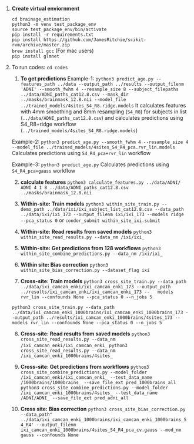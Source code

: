 
1.  **Create virtual enviornment**

    `cd brainage_estimation`  
    `python3 -m venv test_package_env`  
    `source test_package_env/bin/activate`   
    `pip install -r requirements.txt`  
    `pip install https://github.com/JamesRitchie/scikit-rvm/archive/master.zip`   
    `brew install gcc` (For mac users)  
    `pip install glmnet`  


2. To run codes: `cd codes`

    1. **To get predictions**
    Example-1:
    `python3 predict_age.py --features_path ../data --output_path ../results --output_filenm 'ADNI' --smooth_fwhm 4 --resample_size 8 --subject_filepaths ../data/ADNI_paths_cat12.8.csv --mask_dir ../masks/brainmask_12.8.nii --model_file ../trained_models/4sites_S4_R8.ridge.models`
    It calculates features with 4mm smoothing and 8mm resampling (`S4_R8`) for subjects in list (`../data/ADNI_paths_cat12.8.csv`) and calculates predictions using S4_R8+ridge workflow (`../trained_models/4sites_S4_R8.ridge.models`)

    Example-2:
    `python3 predict_age.py --smooth_fwhm 4 --resample_size 4 --model_file ../trained_models/4sites_S4_R4_pca.rvr_lin.models`
    Calculates predictions using `S4_R4_pca+rvr_lin` workflow

    Example-3:
    `python3 predict_age.py`
    Calculates predictions using `S4_R4_pca+gauss` workflow


    2. **calculate features**
    `python3 calculate_features.py ../data/ADNI/ ADNI 4 1 8 ../data/ADNI_paths_cat12.8.csv ../masks/brainmask_12.8.nii`
    
    
    3. **Within-site: Train models**
    `python3 within_site_train.py --demo_path ../data/ixi/ixi_subject_list_cat12.8.csv --data_path ../data/ixi/ixi_173 --output_filenm ixi/ixi_173 --models ridge --pca_status 0`
    or 
    `condor_submit within_site_ixi.submit`


    4. **Within-site: Read results from saved models**
    `python3 within_site_read_results.py --data_nm /ixi/ixi_`


    5. **Within-site: Get predictions from 128 workflows**
    `python3 within_site_combine_predictions.py --data_nm /ixi/ixi_`


    6. **Within site: Bias correction**
    `python3 within_site_bias_correction.py --dataset_flag ixi`


    7. **Cross-site: Train models**
      `python3 cross_site_train.py --data_path ../data/ixi_camcan_enki/ixi_camcan_enki_173 --output_path ../results/ixi_camcan_enki/ixi_camcan_enki_173 --   models rvr_lin --confounds None --pca_status 0 --n_jobs 5`

      `python3 cross_site_train.py --data_path ../data/ixi_camcan_enki_1000brains/ixi_camcan_enki_1000brains_173 --output_path ../results/ixi_camcan_enki_1000brains/4sites_173 --models rvr_lin --confounds None --pca_status 0 --n_jobs 5`


    8. **Cross-site: Read results from saved models**
      `python3 cross_site_read_results.py --data_nm /ixi_camcan_enki/ixi_camcan_enki_`
      `python3 cross_site_read_results.py --data_nm /ixi_camcan_enki_1000brains/4sites_ `


    9. **Cross-site: Get predictions from workflows**
      `python3 cross_site_combine_predictions.py --model_folder /ixi_camcan_enki/ixi_camcan_enki_ --test_data_name /1000brains/1000brains_ --save_file_ext pred_1000brains_all`
      `python3 cross_site_combine_predictions.py --model_folder /ixi_camcan_enki_1000brains/4sites_ --test_data_name /ADNI/ADNI_ --save_file_ext pred_adni_all`
   
   
   10. **Cross site: Bias correction**
    `python3 cross_site_bias_correction.py --data_path" ../data/ixi_camcan_enki_1000brains/ixi_camcan_enki_1000brains_S4_R4' --output_filenm ixi_camcan_enki_1000brains/4sites_S4_R4_pca_cv.gauss --mod_nm gauss --confounds None`

